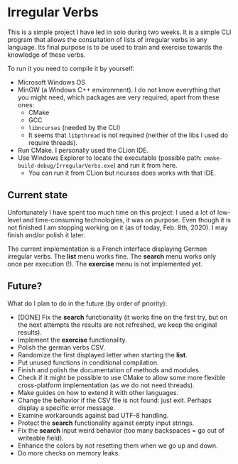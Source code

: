 # Irregular Verbs

This is a simple project I have led in solo during two weeks. It is a simple CLI program that allows the consultation of lists of irregular verbs in any language. Its final purpose is to be used to train and exercise towards the knowledge of these verbs. 

To run it you need to compile it by yourself:

* Microsoft Windows OS
* MinGW (a Windows C++ environment). I do not know everything that you might need, which packages are very required, apart from these ones:
  * CMake
  * GCC
  * `libncurses` (needed by the CLI)
  * It seems that `libpthread` is not required (neither of the libs I used do require threads). 
* Run CMake. I personally used the CLion IDE.
* Use Windows Explorer to locate the executable (possible path: `cmake-build-debug/IrregularVerbs.exe`) and run it from here. 
  * You can run it from CLion but ncurses does works with that IDE. 

## Current state

Unfortunately I have spent too much time on this project: I used a lot of low-level and time-consuming technologies, it was on purpose. Even though it is not finished I am stopping working on it (as of today, Feb. 8th, 2020). I may finish and/or polish it later. 

The current implementation is a French interface displaying German irregular verbs. The **list** menu works fine. The **search** menu works only once per execution (!). The **exercise** menu is not implemented yet.  

## Future?

What do I plan to do in the future (by order of priority):

* [DONE] Fix the **search** functionality (it works fine on the first try, but on the next attempts the results are not refreshed, we keep the original results).
* Implement the **exercise** functionality.
* Polish the german verbs CSV. 
* Randomize the first displayed letter when starting the **list**. 
* Put unused functions in conditional compilation. 
* Finish and polish the documentation of methods and modules. 
* Check if it might be possible to use CMake to allow some more flexible cross-platform implementation (as we do not need threads). 
* Make guides on how to extend it with other languages.
* Change the behavior if the CSV file is not found: just exit. Perhaps display a specific error message.
* Examine workarounds against bad UTF-8 handling. 
* Protect the **search** functionality against empty input strings.  
* Fix the **search** input weird behavior (too many backspaces = go out of writeable field). 
* Enhance the colors by not resetting them when we go up and down. 
* Do more checks on memory leaks. 
